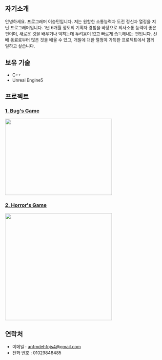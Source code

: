 ## 자기소개
안녕하세요. 프로그래머 이승민입니다. 
저는 원할한 소통능력과 도전 정신과 열정을 지닌 프로그래머입니다.
1년 6개월 정도의 기획자 경험을 바탕으로 의사소통 능력이 좋은 편이며,
새로운 것을 배우거나 익히는데 두려움이 없고 빠르게 습득해내는 편입니다.
선배 동료로부터 많은 것을 배울 수 있고, 개발에 대한 열정이 가득한 프로젝트에서 함께 일하고 싶습니다.

## 보유 기술
- C++
- Unreal Engine5

## 프로젝트
### [1. Bug's Game](https://github.com/tbvjchvkfl/Personal_Project/tree/master/Bug_Game)
  [<img src = "https://github.com/tbvjchvkfl/ReamMe/assets/137769043/00c3965a-70b6-48e3-b72f-b1bbd805cd16" width = "350" height = "250">](https://github.com/tbvjchvkfl/Personal_Project/tree/master/Bug_Game)
  
### [2. Horror's Game](https://github.com/tbvjchvkfl/Personal_Project/tree/master/UE5_HorrorGame)
  [<img src = "https://github.com/tbvjchvkfl/Personal_Project/assets/137769043/efbba425-d0b9-498b-8baa-6c7f068883b5" width = "350" heigh = "250">](https://github.com/tbvjchvkfl/Personal_Project/tree/master/UE5_HorrorGame)
## 연락처
- 이메일 : anfmdehfnjs4@gmail.com
- 전화 번호 : 01029848485
